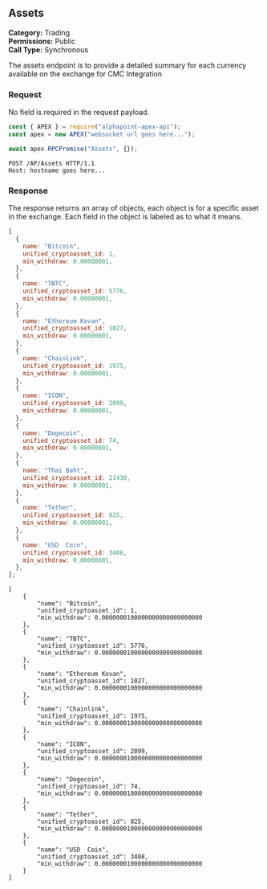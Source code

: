 ## Assets

**Category:** Trading<br />
**Permissions:** Public<br />
**Call Type:** Synchronous

The assets endpoint is to provide a detailed summary for each currency available on the exchange for CMC Integration

### Request

No field is required in the request payload.

```javascript
const { APEX } = require("alphapoint-apex-api");
const apex = new APEX("websocket url goes here...");

await apex.RPCPromise("Assets", {});
```

```http
POST /AP/Assets HTTP/1.1
Host: hostname goes here...

```

### Response

The response returns an array of objects, each object is for a specific asset in the exchange. Each field in the object is labeled as to what it means.

```javascript
[
  {
    name: "Bitcoin",
    unified_cryptoasset_id: 1,
    min_withdraw: 0.00000001,
  },
  {
    name: "TBTC",
    unified_cryptoasset_id: 5776,
    min_withdraw: 0.00000001,
  },
  {
    name: "Ethereum Kovan",
    unified_cryptoasset_id: 1027,
    min_withdraw: 0.00000001,
  },
  {
    name: "Chainlink",
    unified_cryptoasset_id: 1975,
    min_withdraw: 0.00000001,
  },
  {
    name: "ICON",
    unified_cryptoasset_id: 2099,
    min_withdraw: 0.00000001,
  },
  {
    name: "Dogecoin",
    unified_cryptoasset_id: 74,
    min_withdraw: 0.00000001,
  },
  {
    name: "Thai Baht",
    unified_cryptoasset_id: 21430,
    min_withdraw: 0.00000001,
  },
  {
    name: "Tether",
    unified_cryptoasset_id: 825,
    min_withdraw: 0.00000001,
  },
  {
    name: "USD  Coin",
    unified_cryptoasset_id: 3408,
    min_withdraw: 0.00000001,
  },
];
```

```http
[
    {
        "name": "Bitcoin",
        "unified_cryptoasset_id": 1,
        "min_withdraw": 0.0000000100000000000000000000
    },
    {
        "name": "TBTC",
        "unified_cryptoasset_id": 5776,
        "min_withdraw": 0.0000000100000000000000000000
    },
    {
        "name": "Ethereum Kovan",
        "unified_cryptoasset_id": 1027,
        "min_withdraw": 0.0000000100000000000000000000
    },
    {
        "name": "Chainlink",
        "unified_cryptoasset_id": 1975,
        "min_withdraw": 0.0000000100000000000000000000
    },
    {
        "name": "ICON",
        "unified_cryptoasset_id": 2099,
        "min_withdraw": 0.0000000100000000000000000000
    },
    {
        "name": "Dogecoin",
        "unified_cryptoasset_id": 74,
        "min_withdraw": 0.0000000100000000000000000000
    },
    {
        "name": "Tether",
        "unified_cryptoasset_id": 825,
        "min_withdraw": 0.0000000100000000000000000000
    },
    {
        "name": "USD  Coin",
        "unified_cryptoasset_id": 3408,
        "min_withdraw": 0.0000000100000000000000000000
    }
]
```
